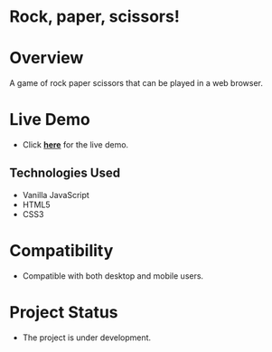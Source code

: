 # Rock, paper, scissors! 

# Overview
A game of rock paper scissors that can be played in a web browser.

# Live Demo
- Click **[here](https://harirathod.github.io/rock-paper-scissors)** for the live demo.

## Technologies Used
- Vanilla JavaScript
- HTML5
- CSS3

# Compatibility
- Compatible with both desktop and mobile users.

# Project Status
- The project is under development.
